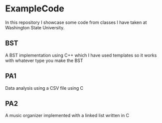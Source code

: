 # ExampleCode
In this repository I showcase some code from classes I have taken at Washington State University.
## BST
A BST implementation using C++ which I have used templates so it works with whatever type you make the BST
## PA1
Data analysis using a CSV file using C
## PA2
A music organizer implemented with a linked list written in C
